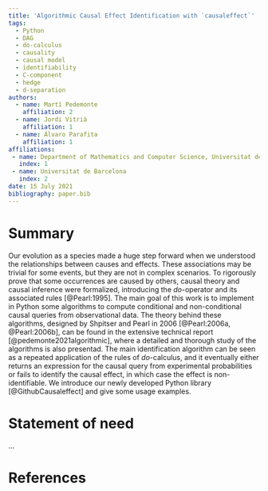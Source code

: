 ```yaml
---
title: 'Algorithmic Causal Effect Identification with `causaleffect`'
tags:
  - Python
  - DAG
  - do-calculus
  - causality
  - causal model
  - identifiability
  - C-component
  - hedge
  - d-separation
authors:
  - name: Martí Pedemonte
    affiliation: 2
  - name: Jordi Vitrià
    affiliation: 1
  - name: Álvaro Parafita
    affiliation: 1
affiliations:
 - name: Department of Mathematics and Computer Science, Universitat de Barcelona
   index: 1
 - name: Universitat de Barcelona
   index: 2
date: 15 July 2021
bibliography: paper.bib
---
```


# Summary

Our evolution as a species made a huge step forward when we understood the relationships between causes and effects. These associations may be trivial for some events, but they are not in complex scenarios. To rigorously prove that some occurrences are caused by others, causal theory and causal inference were formalized, introducing the $do$-operator and its associated rules [@Pearl:1995]. The main goal of this work is to implement in Python some algorithms to compute conditional and non-conditional causal queries from observational data. The theory behind these algorithms, designed by Shpitser and Pearl in 2006 [@Pearl:2006a, @Pearl:2006b], can be found in the extensive technical report [@pedemonte2021algorithmic], where a detailed and thorough study of the algorithms is also presentad. The main identification algorithm can be seen as a repeated application of the rules of $do$-calculus, and it eventually either returns an expression for the causal query from experimental probabilities or fails to identify the causal effect, in which case the effect is non-identifiable. We introduce our newly developed Python library [@GithubCausaleffect] and give some usage examples.

# Statement of need

...




# References